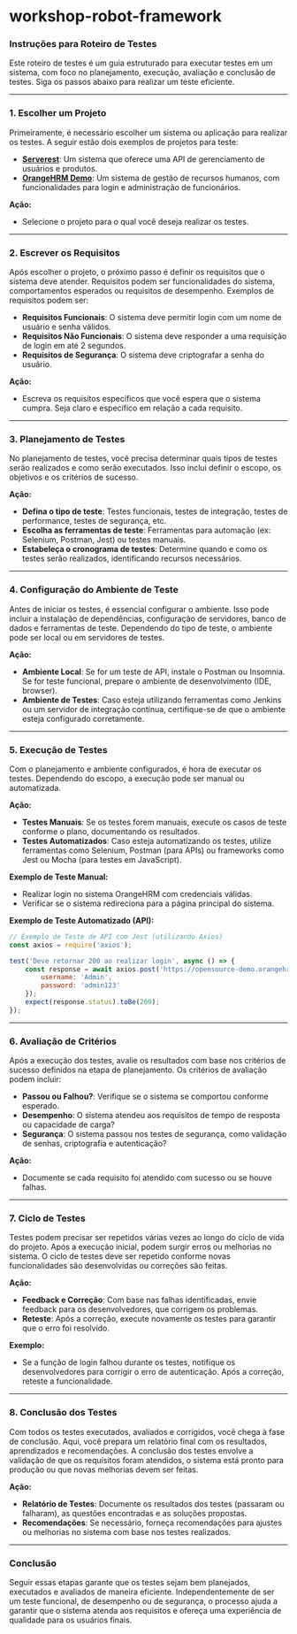 # workshop-robot-framework

### **Instruções para Roteiro de Testes**

Este roteiro de testes é um guia estruturado para executar testes em um sistema, com foco no planejamento, execução, avaliação e conclusão de testes. Siga os passos abaixo para realizar um teste eficiente.

---

### **1. Escolher um Projeto**

Primeiramente, é necessário escolher um sistema ou aplicação para realizar os testes. A seguir estão dois exemplos de projetos para teste:

- **[Serverest](https://serverest.dev/)**: Um sistema que oferece uma API de gerenciamento de usuários e produtos.
- **[OrangeHRM Demo](https://opensource-demo.orangehrmlive.com/web/index.php/auth/login)**: Um sistema de gestão de recursos humanos, com funcionalidades para login e administração de funcionários.

**Ação:**
- Selecione o projeto para o qual você deseja realizar os testes.

---

### **2. Escrever os Requisitos**

Após escolher o projeto, o próximo passo é definir os requisitos que o sistema deve atender. Requisitos podem ser funcionalidades do sistema, comportamentos esperados ou requisitos de desempenho. Exemplos de requisitos podem ser:

- **Requisitos Funcionais**: O sistema deve permitir login com um nome de usuário e senha válidos.
- **Requisitos Não Funcionais**: O sistema deve responder a uma requisição de login em até 2 segundos.
- **Requisitos de Segurança**: O sistema deve criptografar a senha do usuário.

**Ação:**
- Escreva os requisitos específicos que você espera que o sistema cumpra. Seja claro e específico em relação a cada requisito.

---

### **3. Planejamento de Testes**

No planejamento de testes, você precisa determinar quais tipos de testes serão realizados e como serão executados. Isso inclui definir o escopo, os objetivos e os critérios de sucesso.

**Ação:**
- **Defina o tipo de teste**: Testes funcionais, testes de integração, testes de performance, testes de segurança, etc.
- **Escolha as ferramentas de teste**: Ferramentas para automação (ex: Selenium, Postman, Jest) ou testes manuais.
- **Estabeleça o cronograma de testes**: Determine quando e como os testes serão realizados, identificando recursos necessários.

---

### **4. Configuração do Ambiente de Teste**

Antes de iniciar os testes, é essencial configurar o ambiente. Isso pode incluir a instalação de dependências, configuração de servidores, banco de dados e ferramentas de teste. Dependendo do tipo de teste, o ambiente pode ser local ou em servidores de testes.

**Ação:**
- **Ambiente Local**: Se for um teste de API, instale o Postman ou Insomnia. Se for teste funcional, prepare o ambiente de desenvolvimento (IDE, browser).
- **Ambiente de Testes**: Caso esteja utilizando ferramentas como Jenkins ou um servidor de integração contínua, certifique-se de que o ambiente esteja configurado corretamente.

---

### **5. Execução de Testes**

Com o planejamento e ambiente configurados, é hora de executar os testes. Dependendo do escopo, a execução pode ser manual ou automatizada. 

**Ação:**
- **Testes Manuais**: Se os testes forem manuais, execute os casos de teste conforme o plano, documentando os resultados.
- **Testes Automatizados**: Caso esteja automatizando os testes, utilize ferramentas como Selenium, Postman (para APIs) ou frameworks como Jest ou Mocha (para testes em JavaScript).

**Exemplo de Teste Manual:**
- Realizar login no sistema OrangeHRM com credenciais válidas.
- Verificar se o sistema redireciona para a página principal do sistema.

**Exemplo de Teste Automatizado (API):**

```javascript
// Exemplo de Teste de API com Jest (utilizando Axios)
const axios = require('axios');

test('Deve retornar 200 ao realizar login', async () => {
    const response = await axios.post('https://opensource-demo.orangehrmlive.com/web/index.php/auth/login', {
        username: 'Admin',
        password: 'admin123'
    });
    expect(response.status).toBe(200);
});
```

---

### **6. Avaliação de Critérios**

Após a execução dos testes, avalie os resultados com base nos critérios de sucesso definidos na etapa de planejamento. Os critérios de avaliação podem incluir:

- **Passou ou Falhou?**: Verifique se o sistema se comportou conforme esperado.
- **Desempenho**: O sistema atendeu aos requisitos de tempo de resposta ou capacidade de carga?
- **Segurança**: O sistema passou nos testes de segurança, como validação de senhas, criptografia e autenticação?

**Ação:**
- Documente se cada requisito foi atendido com sucesso ou se houve falhas. 

---

### **7. Ciclo de Testes**

Testes podem precisar ser repetidos várias vezes ao longo do ciclo de vida do projeto. Após a execução inicial, podem surgir erros ou melhorias no sistema. O ciclo de testes deve ser repetido conforme novas funcionalidades são desenvolvidas ou correções são feitas.

**Ação:**
- **Feedback e Correção**: Com base nas falhas identificadas, envie feedback para os desenvolvedores, que corrigem os problemas.
- **Reteste**: Após a correção, execute novamente os testes para garantir que o erro foi resolvido.

**Exemplo:**
- Se a função de login falhou durante os testes, notifique os desenvolvedores para corrigir o erro de autenticação. Após a correção, reteste a funcionalidade.

---

### **8. Conclusão dos Testes**

Com todos os testes executados, avaliados e corrigidos, você chega à fase de conclusão. Aqui, você prepara um relatório final com os resultados, aprendizados e recomendações. A conclusão dos testes envolve a validação de que os requisitos foram atendidos, o sistema está pronto para produção ou que novas melhorias devem ser feitas.

**Ação:**
- **Relatório de Testes**: Documente os resultados dos testes (passaram ou falharam), as questões encontradas e as soluções propostas.
- **Recomendações**: Se necessário, forneça recomendações para ajustes ou melhorias no sistema com base nos testes realizados.

---

### **Conclusão**

Seguir essas etapas garante que os testes sejam bem planejados, executados e avaliados de maneira eficiente. Independentemente de ser um teste funcional, de desempenho ou de segurança, o processo ajuda a garantir que o sistema atenda aos requisitos e ofereça uma experiência de qualidade para os usuários finais.
